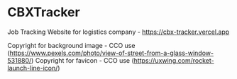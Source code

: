# CBXTracker
Job Tracking Website for logistics company - https://cbx-tracker.vercel.app


Copyright for background image - CCO use (https://www.pexels.com/photo/view-of-street-from-a-glass-window-531880/)
Copyright for favicon - CCO use (https://uxwing.com/rocket-launch-line-icon/)
